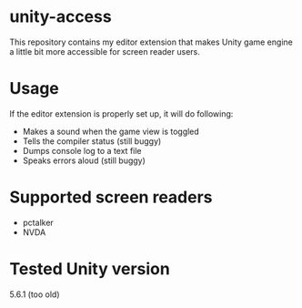 # unity-access
This repository contains my editor extension that makes Unity game engine a little bit more accessible for screen reader users.

# Usage
If the editor extension is properly set up, it will do following:
* Makes a sound when the game view is toggled
* Tells the compiler status (still buggy)
* Dumps console log to a text file
* Speaks errors aloud (still buggy)

# Supported screen readers
* pctalker
* NVDA

# Tested Unity version
5.6.1 (too old)
